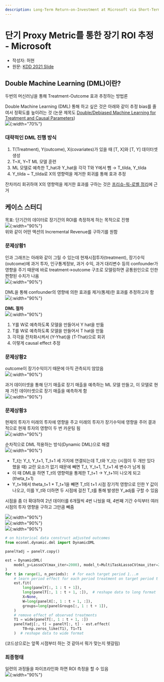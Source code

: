 ```yaml
---
description: Long-Term Return-on-Investment at Microsoft via Short-Term Proxies
---
```


# 단기 Proxy Metric를 통한 장기 ROI 추정 - Microsoft

* 작성자: 허현
* 원문: [KDD 2021 Slide](https://drive.google.com/file/d/1FEKXFHHATntHjsEymXnEw6GAiUGMm8sG/view)


## Double Machine Learning (DML)이란?
두번의 머신러닝을 통해 Treatment-Outcome 효과 추정하는 방법론  

Double Machine Learning (DML) 통해 하고 싶은 것은 아래와 같이 추정 bias를 줄여서 정확도를 높이려는 것 (논문 제목도 [Double/Debiased Machine Learning for Treatment and Causal Parameters](https://arxiv.org/abs/1608.00060))   
![](<../.gitbook/assets/debias_dml.png>){:width="70%"}    


### 대략적인 DML 진행 방식
1. T(Treatment), Y(outcome), X(covariates)가 있을 때 [T, X]와 [T, Y] 데이터셋 생성
2. T\~X, Y\~T ML 모델 훈련
3. ML 모델로 예측한 T_hat과 Y_hat을 각각 T와 Y에서 뺌 → T_tilda, Y_tilda
4. Y_tilda ~ T_tilda로 X의 영향력을 제거한 회귀를 통해 효과 추정

잔차끼리 회귀하여 X의 영향력을 제거한 효과를 구하는 것은 [프리슈-워-로벨 정리](https://datascienceschool.net/03%20machine%20learning/04.05%20%EB%B6%80%EB%B6%84%ED%9A%8C%EA%B7%80.html)에 근거


## 케이스 스터디
목표: 단기간의 데이터로 장기간의 ROI를 측정하게 하는 목적으로 진행   
![](<../.gitbook/assets/attribute_incremental_revenue.png>){:width="90%"}    
위와 같이 어떤 액션의 Incremental Revenue를 구하기를 원함

### 문제상황1
인과 그래프는 아래와 같이 그릴 수 있는데 현재시점투자(treatment), 장기수익(outcome)에 과거 투자, 인구통계정보, 과거 수익, 과거 대리변수 등의 confounder가 영향을 주기 때문에 바로 treatment→outcome 구조로 모델링하면 공통원인으로 인한 편향된 수치가 나옴  
![](<../.gitbook/assets/longtermroi_problem1.png>){:width="90%"}    

DML을 통해 confounder의 영향에 의한 효과를 제거(통제)한 효과를 추정하고자 함  
![](<../.gitbook/assets/longtermroi_problem1_sol.png>){:width="90%"}    

**DML 절차**  
![](<../.gitbook/assets/longtermroi_problem1_dml.png>){:width="90%"}    

1. Y를 W로 예측하도록 모델을 만들어서 Y hat을 만듦
2. T를 W로 예측하도록 모델을 만들어서 T hat을 만듦
3. 각각을 잔차화시켜서 (Y-Yhat)을 (T-That)으로 회귀
4. 이렇게 causal effect 추정

### 문제상황2
outcome이 장기수익이기 때문에 아직 관측되지 않았음  
![](<../.gitbook/assets/longtermroi_problem2.png>){:width="90%"}    

과거 데이터셋을 통해 단기 매출로 장기 매출을 예측하는 ML 모델 만들고, 이 모델로 현재 가진 데이터셋으로 장기 매출을 예측하게 함  
![](<../.gitbook/assets/longtermroi_problem2_sol.png>){:width="90%"}    

### 문제상황3
현재의 투자가 미래의 투자에 영향을 주고 미래의 투자가 장기수익에 영향을 주어 결과적으로 현재 투자의 영향이 두 번 카운팅 됨  
![](<../.gitbook/assets/longtermroi_problem3.png>){:width="90%"}    

순차적으로 DML 적용하는 방식(Dynamic DML)으로 해결  
![](<../.gitbook/assets/longtermroi_problem3_sol.png>){:width="90%"}    

- T_t는 Y_t, Y_t+1, T_t+1 세 가지에 연결되는데 T_t와 Y_t는 (시점이 두 개만 있다 했을 때) 교란 요소가 없기 때문에 빼면 T_t, Y_t+1, T_t+1 세 변수가 남게 됨
- 이 때 DML을 하면 T_t의 영향력을 통제한 T_t+1 → Y_t+1이 나오게 되고(theta_t+1)
- Y_t+1에서 theta_t+1 * T_t+1을 빼면 T_t의 t+1 시점 장기적 영향으로 인한 Y 값이 나오고, 이를 Y_t와 더하면 두 시점에 걸친 T_t를 통해 발생한 Y_adj를 구할 수 있음

시점을 좀 더 확대하여 2년 데이터를 6개월씩 4번 나눴을 때, 4번째 기간 수익부터 여러 시점의 투자 영향을 구하고 그만큼 빼줌  

![](<../.gitbook/assets/dynamicdml1.png>){:width="90%"}      
![](<../.gitbook/assets/dynamicdml2.png>){:width="90%"}     
![](<../.gitbook/assets/dynamicdml3.png>){:width="90%"}     

```python
# on historical data construct adjusted outcomes
from econml.dynamic.dml import DynamicDML

panelYadj = panelY.copy()

est = DynamicDML(
    model_y=LassoCV(max_iter=2000), model_t=MultiTaskLassoCV(max_iter=2000), cv=2
)
for t in range(1, n_periods):  # for each target period 1...m
    # learn period effect for each period treatment on target period t
    est.fit(
        long(panelY[:, 1 : t + 1]),
        long(panelT[:, 1 : t + 1, :]),  # reshape data to long format
        X=None,
        W=long(panelX[:, 1 : t + 1, :]),
        groups=long(panelGroups[:, 1 : t + 1]),
    )
    # remove effect of observed treatments
    T1 = wide(panelT[:, 1 : t + 1, :])
    panelYadj[:, t] = panelY[:, t] - est.effect(
        T0=np.zeros_like(T1), T1=T1
    )  # reshape data to wide format
```
(코드상으로는 앞쪽 시점부터 하는 것 같아서 뭐가 맞는지 헷갈림)

### 최종형태
일련의 과정들을 파이프라인화 하면 ROI 측정을 할 수 있음  
![](<../.gitbook/assets/unified_pipeline.png>){:width="90%"}    
